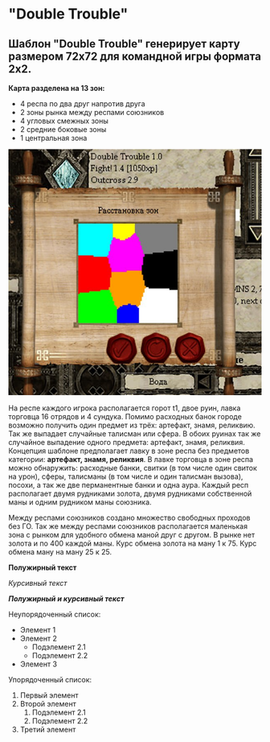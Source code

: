 # "Double Trouble"

## Шаблон "Double Trouble" генерирует карту размером 72х72 для командной игры формата 2х2. 

**Карта разделена на 13 зон:**
- 4 респа по два друг напротив друга
- 2 зоны рынка между респами союзников
- 4 угловых смежных зоны
- 2 средние боковые зоны
- 1 центральная зона

![Расположение зон](https://raw.githubusercontent.com/iSkromny/doubletrouble/main/images/dt_template.png)


На респе каждого игрока располагается горот t1, двое руин, лавка торговца 16 отрядов и 4 сундука. Помимо расходных банок городе возможно получить один предмет из трёх: артефакт, знамя, реликвию. Так же выпадает случайные талисман или сфера. В обоих руинах так же случайное выпадение одного предмета: артефакт, знамя, реликвия. Концепция шаблоне предполагает лавку в зоне респа без предметов категории: **артефакт, знамя, реликвия**. В лавке торговца в зоне респа можно обнаружить: расходные банки, свитки (в том числе один свиток на урон), сферы, талисманы (в том числе и один талисман вызова), посохи, а так же две перманентные банки и одна аура.
Каждый респ располагает двумя рудниками золота, двумя рудниками собственной маны и одним рудником маны союзника.

Между респами союзников создано множество свободных проходов без ГО. Так же между респами союзников располагается маленькая зона с рынком для удобного обмена маной друг с другом. В рынке нет золота и по 400 каждой маны. Курс обмена золота на ману 1 к 75. Курс обмена ману на ману 25 к 25.


**Полужирный текст**

*Курсивный текст*

***Полужирный и курсивный текст***

Неупорядоченный список:
- Элемент 1
- Элемент 2
  - Подэлемент 2.1
  - Подэлемент 2.2
- Элемент 3

Упорядоченный список:
1. Первый элемент
2. Второй элемент
   1. Подэлемент 2.1
   2. Подэлемент 2.2
3. Третий элемент
